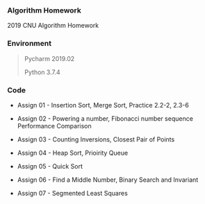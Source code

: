 ### Algorithm Homework

2019 CNU Algorithm Homework

### Environment

>Pycharm 2019.02
>
>Python 3.7.4

### Code

* Assign 01 - Insertion Sort, Merge Sort, Practice 2.2-2, 2.3-6
* Assign 02 - Powering a number, Fibonacci number sequence Performance Comparison
* Assign 03 - Counting Inversions, Closest Pair of Points
* Assign 04 - Heap Sort, Prioirity Queue
* Assign 05 - Quick Sort
* Assign 06 - Find a Middle Number, Binary Search and Invariant

* Assign 07 - Segmented Least Squares